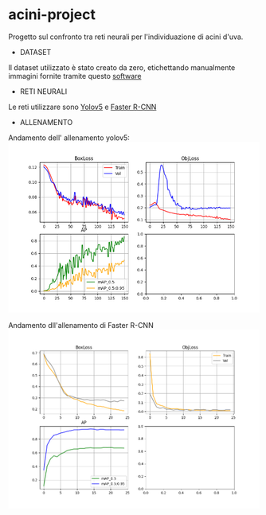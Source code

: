 # acini-project

Progetto sul confronto tra reti neurali per l'individuazione di acini d'uva.
- DATASET

Il dataset utilizzato è stato creato da zero, etichettando manualmente immagini fornite tramite questo [software](https://github.com/heartexlabs/labelImg)

- RETI NEURALI

Le reti utilizzare sono [Yolov5](https://github.com/ultralytics/yolov5) e [Faster R-CNN](https://github.com/sovit-123/fasterrcnn-pytorch-training-pipeline) 

- ALLENAMENTO

Andamento dell' allenamento yolov5:
![](https://github.com/Alex-Tommy/acini-project/blob/main/repo-images/yolo-report.png)

Andamento dll'allenamento di Faster R-CNN
![](https://github.com/Alex-Tommy/acini-project/blob/main/repo-images/fasterrcnn-report.png)
